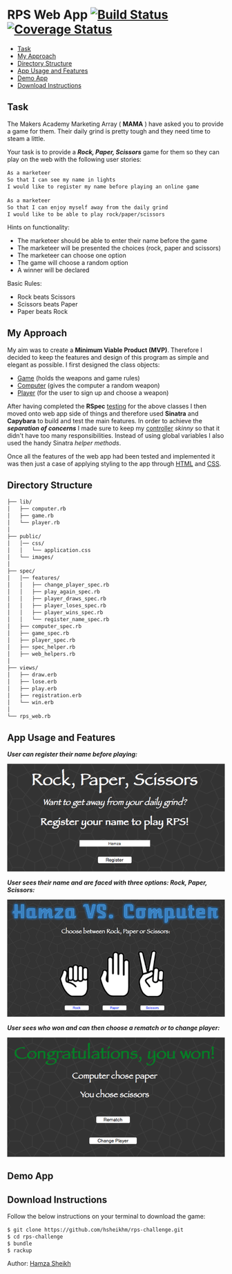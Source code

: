 RPS Web App [![Build Status](https://travis-ci.org/makersacademy/rps-challenge.svg?branch=master)](https://travis-ci.org/makersacademy/rps-challenge) [![Coverage Status](https://coveralls.io/repos/hsheikhm/rps-challenge/badge.svg?branch=master&service=github)](https://coveralls.io/github/hsheikhm/rps-challenge?branch=master)
================================

* [Task](#task)
* [My Approach](#my-approach)
* [Directory Structure](#directory-structure)
* [App Usage and Features](#app-usage-and-features)
* [Demo App](#demo-app)
* [Download Instructions](#download-instructions)

Task
----

The Makers Academy Marketing Array ( **MAMA** ) have asked you to provide a game for them. Their daily grind is pretty tough and they need time to steam a little.

Your task is to provide a ***Rock, Paper, Scissors*** game for them so they can play on the web with the following user stories:

```
As a marketeer
So that I can see my name in lights
I would like to register my name before playing an online game

As a marketeer
So that I can enjoy myself away from the daily grind
I would like to be able to play rock/paper/scissors
```

Hints on functionality:

- The marketeer should be able to enter their name before the game
- The marketeer will be presented the choices (rock, paper and scissors)
- The marketeer can choose one option
- The game will choose a random option
- A winner will be declared

Basic Rules:

- Rock beats Scissors
- Scissors beats Paper
- Paper beats Rock

My Approach
------------
My aim was to create a **Minimum Viable Product (MVP)**. Therefore I decided to keep the features and design of this program as simple and elegant as possible. I first designed the class objects:

* [Game](https://github.com/hsheikhm/rps-challenge/blob/master/lib/game.rb) (holds the weapons and game rules)
* [Computer](https://github.com/hsheikhm/rps-challenge/blob/master/lib/computer.rb) (gives the computer a random weapon)
* [Player](https://github.com/hsheikhm/rps-challenge/blob/master/lib/player.rb) (for the user to sign up and choose a weapon)


After having completed the **RSpec** [testing](https://github.com/hsheikhm/rps-challenge/tree/master/spec) for the above classes I then moved onto web app side of things and therefore used **Sinatra** and **Capybara** to build and test the main features. In order to achieve the ***separation of concerns*** I made sure to keep my [controller](https://github.com/hsheikhm/rps-challenge/blob/master/rps_web.rb) *skinny* so that it didn't have too many responsibilities. Instead of using global variables I also used the handy Sinatra *helper methods*.

Once all the features of the web app had been tested and implemented it was then just a case of applying styling to the app through [HTML](https://github.com/hsheikhm/rps-challenge/tree/master/views) and [CSS](https://github.com/hsheikhm/rps-challenge/blob/master/public/css/application.css).

Directory Structure
---------------------
```
├── lib/
│   ├── computer.rb
│   ├── game.rb
│   └── player.rb
│
├── public/
│   │── css/
│   │   └── application.css
│   └── images/        
│
├── spec/
│   │── features/
│   │   ├── change_player_spec.rb
│   │   ├── play_again_spec.rb
│   │   ├── player_draws_spec.rb
│   │   ├── player_loses_spec.rb
│   │   ├── player_wins_spec.rb
│   │   └── register_name_spec.rb
│   ├── computer_spec.rb
│   ├── game_spec.rb
│   ├── player_spec.rb
│   ├── spec_helper.rb
│   ├── web_helpers.rb
│
├── views/
│   ├── draw.erb
│   ├── lose.erb
│   ├── play.erb
│   ├── registration.erb
│   └── win.erb
│
└── rps_web.rb
```

App Usage and Features
--------------------
***User can register their name before playing:***

![Registration Page](https://github.com/hsheikhm/Github-Images/blob/master/rps-challenge/registration-page.png)

***User sees their name and are faced with three options: Rock, Paper, Scissors:***

![Play Page](https://github.com/hsheikhm/Github-Images/blob/master/rps-challenge/play-page.png)

***User sees who won and can then choose a rematch or to change player:***

![Result Page](https://github.com/hsheikhm/Github-Images/blob/master/rps-challenge/result-page.png)


Demo App
--------




Download Instructions
---------------------
Follow the below instructions on your terminal to download the game:

```
$ git clone https://github.com/hsheikhm/rps-challenge.git
$ cd rps-challenge
$ bundle
$ rackup
```

Author: [Hamza Sheikh](https://github.com/hsheikhm)
